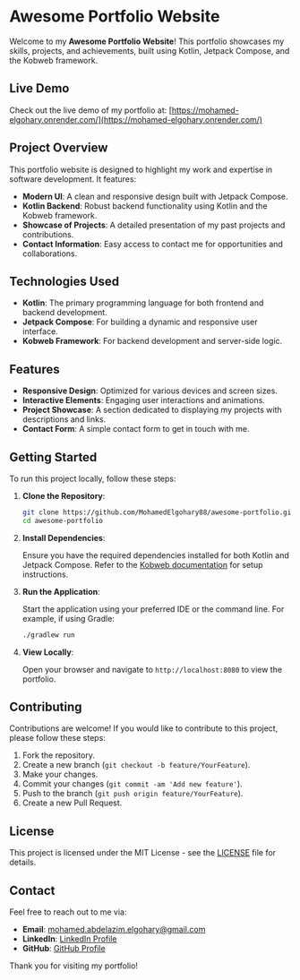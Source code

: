 # Awesome Portfolio Website

Welcome to my **Awesome Portfolio Website**! This portfolio showcases my skills, projects, and achievements, built using Kotlin, Jetpack Compose, and the Kobweb framework.

## Live Demo

Check out the live demo of my portfolio at: [https://mohamed-elgohary.onrender.com/](https://mohamed-elgohary.onrender.com/)

## Project Overview

This portfolio website is designed to highlight my work and expertise in software development. It features:

- **Modern UI**: A clean and responsive design built with Jetpack Compose.
- **Kotlin Backend**: Robust backend functionality using Kotlin and the Kobweb framework.
- **Showcase of Projects**: A detailed presentation of my past projects and contributions.
- **Contact Information**: Easy access to contact me for opportunities and collaborations.

## Technologies Used

- **Kotlin**: The primary programming language for both frontend and backend development.
- **Jetpack Compose**: For building a dynamic and responsive user interface.
- **Kobweb Framework**: For backend development and server-side logic.

## Features

- **Responsive Design**: Optimized for various devices and screen sizes.
- **Interactive Elements**: Engaging user interactions and animations.
- **Project Showcase**: A section dedicated to displaying my projects with descriptions and links.
- **Contact Form**: A simple contact form to get in touch with me.

## Getting Started

To run this project locally, follow these steps:

1. **Clone the Repository**:

    ```bash
    git clone https://github.com/MohamedElgohary88/awesome-portfolio.git
    cd awesome-portfolio
    ```

2. **Install Dependencies**:

    Ensure you have the required dependencies installed for both Kotlin and Jetpack Compose. Refer to the [Kobweb documentation](https://kobweb.io/docs/) for setup instructions.

3. **Run the Application**:

    Start the application using your preferred IDE or the command line. For example, if using Gradle:

    ```bash
    ./gradlew run
    ```

4. **View Locally**:

    Open your browser and navigate to `http://localhost:8080` to view the portfolio.

## Contributing

Contributions are welcome! If you would like to contribute to this project, please follow these steps:

1. Fork the repository.
2. Create a new branch (`git checkout -b feature/YourFeature`).
3. Make your changes.
4. Commit your changes (`git commit -am 'Add new feature'`).
5. Push to the branch (`git push origin feature/YourFeature`).
6. Create a new Pull Request.

## License

This project is licensed under the MIT License - see the [LICENSE](LICENSE) file for details.

## Contact

Feel free to reach out to me via:

- **Email**: mohamed.abdelazim.elgohary@gmail.com
- **LinkedIn**: [LinkedIn Profile](https://www.linkedin.com/in/mohamed-elgohary8)
- **GitHub**: [GitHub Profile](https://github.com/MohamedElgohary88)

Thank you for visiting my portfolio!
